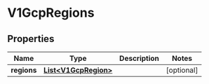 # V1GcpRegions

## Properties
Name | Type | Description | Notes
------------ | ------------- | ------------- | -------------
**regions** | [**List&lt;V1GcpRegion&gt;**](V1GcpRegion.md) |  |  [optional]
